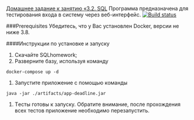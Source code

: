 
[Домашнее задание к занятию «3.2. SQL](https://github.com/netology-code/aqa-homeworks/tree/aqa4/sql)
Программа предназначена для тестирования входа в систему через веб-интерфейс. 
[![Build status](https://ci.appveyor.com/api/projects/status/64box5s50w9vn6up?svg=true)](https://ci.appveyor.com/project/AnnaPo-hub/sqlhomework)

###Prerequisites
Убедитесь, что у Вас установлен Docker, версии не ниже 3.8. 

####Инструкции по установке и запуску
1. Скачайте SQLhomework; 
1. Разверните базу,  используя команду 
```
docker-compose up -d
```
1. Запустите приложение с помощью команды 
```
java -jar ./artifacts/app-deadline.jar
```
1. Tесты готовы к запуску. Обратите внимание, после прохождения всех тестов приложение необходимо перезапустить. 

